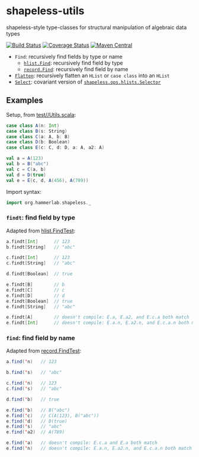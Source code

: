 # shapeless-utils
shapeless-style type-classes for structural manipulation of algebraic data types

[![Build Status](https://travis-ci.org/hammerlab/shapeless-utils.svg?branch=master)](https://travis-ci.org/hammerlab/shapeless-utils)
[![Coverage Status](https://coveralls.io/repos/github/hammerlab/shapeless-utils/badge.svg?branch=master)](https://coveralls.io/github/hammerlab/shapeless-utils?branch=master)
[![Maven Central](https://img.shields.io/maven-central/v/org.hammerlab/shapeless-utils_2.11.svg?maxAge=600)](http://search.maven.org/#search%7Cga%7C1%7Corg.hammerlab%20shapeless-utils)

- `Find`: recursively find fields by type or name
  - [`hlist.Find`](src/main/scala/org/hammerlab/shapeless/hlist/Find.scala): recursively find field by type
  - [`record.Find`](src/main/scala/org/hammerlab/shapeless/record/Find.scala): recursively find field by name
- [`Flatten`](src/main/scala/org/hammerlab/shapeless/hlist/Flatten.scala): recursively flatten an `HList` or `case class` into an `HList`
- [`Select`](src/main/scala/org/hammerlab/shapeless/hlist/Select.scala): covariant version of [`shapeless.ops.hlists.Selector`](https://github.com/milessabin/shapeless/blob/shapeless-2.3.2/core/src/main/scala/shapeless/ops/hlists.scala#L842-L865)

## Examples

Setup, from [test//Utils.scala](src/test/scala/org/hammerlab/shapeless/Utils.scala):

```scala
case class A(n: Int)
case class B(s: String)
case class C(a: A, b: B)
case class D(b: Boolean)
case class E(c: C, d: D, a: A, a2: A)

val a = A(123)
val b = B("abc")
val c = C(a, b)
val d = D(true)
val e = E(c, d, A(456), A(789))
```

Import syntax:

```scala
import org.hammerlab.shapeless._
```

### `findt`: find field by type

Adapted from [hlist.FindTest](src/test/scala/org/hammerlab/shapeless/hlist/FindTest.scala):

```scala
a.findt[Int]      // 123
b.findt[String]   // "abc"

c.findt[Int]      // 123
c.findt[String]   // "abc"

d.findt[Boolean]  // true

e.findt[B]        // b
e.findt[C]        // c
e.findt[D]        // d
e.findt[Boolean]  // true
e.findt[String]   // "abc"

e.findt[A]        // doesn't compile: E.a, E.a2, and E.c.a both match
e.findt[Int]      // doesn't compile: E.a.n, E.a2.n, and E.c.a.n both match
```

### `find`: find field by name

Adapted from [record.FindTest](src/test/scala/org/hammerlab/shapeless/record/FindTest.scala):

```scala
a.find('n)   // 123

b.find('s)   // "abc"

c.find('n)   // 123
c.find('s)   // "abc"

d.find('b)   // true

e.find('b)   // B("abc")
e.find('c)   // C(A(123), B("abc"))
e.find('d)   // D(true)
e.find('s)   // "abc"
e.find('a2)  // A(789)

e.find('a)   // doesn't compile: E.c.a and E.a both match
e.find('n)   // doesn't compile: E.a.n, E.a2.n, and E.c.a.n both match
```

